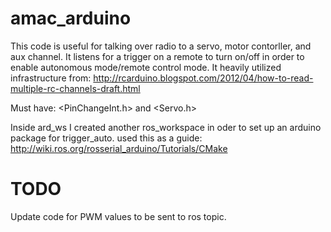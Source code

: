 # amac_arduino

This code is useful for talking over radio to a servo, motor contorller, and aux channel. It listens for a trigger on a remote to turn on/off in order to enable autonomous mode/remote control mode. It heavily utilized infrastructure from: http://rcarduino.blogspot.com/2012/04/how-to-read-multiple-rc-channels-draft.html

Must have: <PinChangeInt.h> and <Servo.h>


Inside ard_ws I created another ros_workspace in oder to set up an arduino package for trigger_auto. used this as a guide: http://wiki.ros.org/rosserial_arduino/Tutorials/CMake 

# TODO 

Update code for PWM values to be sent to ros topic.
